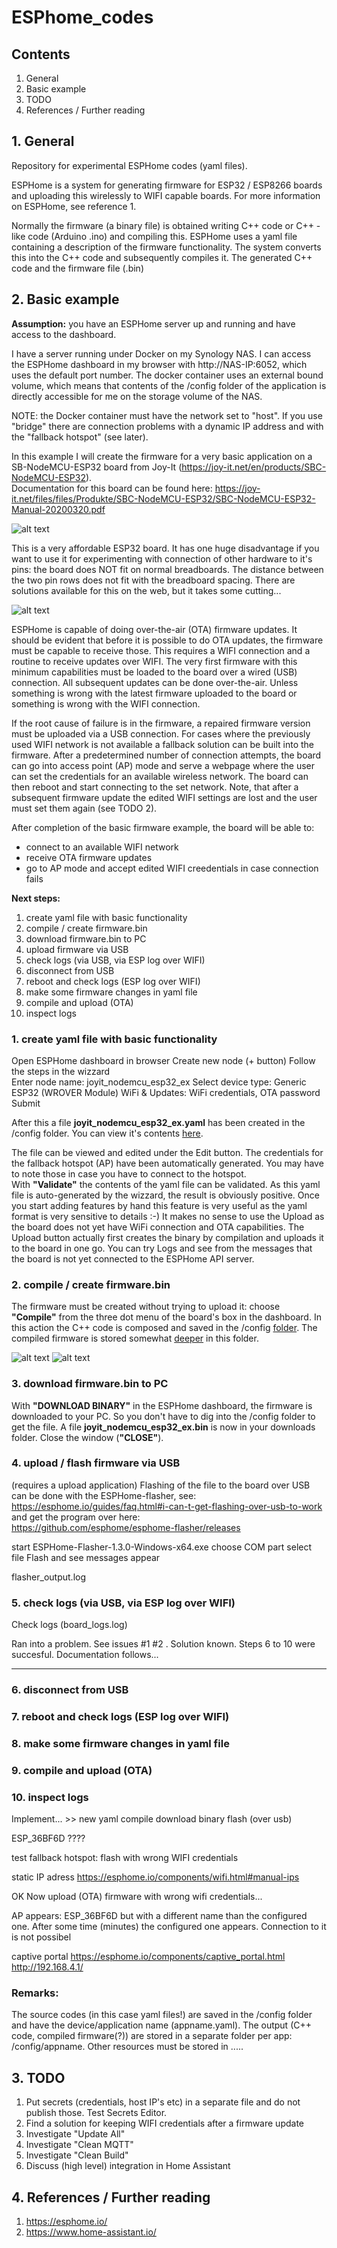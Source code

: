 # ESPhome_codes

## Contents

1. General
2. Basic example
3. TODO
4. References / Further reading

## 1. General

Repository for experimental ESPHome codes (yaml files).

ESPHome is a system for generating firmware for ESP32 / ESP8266 boards and uploading this wirelessly to WIFI capable boards. For more information on ESPHome, see reference 1.

Normally the firmware (a binary file) is obtained writing C++ code or C++ - like code (Arduino .ino)  and compiling this. ESPHome uses a yaml file containing a description of the firmware functionality. The system converts this into the C++ code and subsequently compiles it. The generated C++ code and the firmware file (.bin)  


## 2. Basic example
**Assumption:**  you have an ESPHome server up and running and have access to the dashboard.


I have a server running under Docker on my Synology NAS. I can access the ESPHome dashboard in my browser with http://NAS-IP:6052, which uses the default port number. The docker container uses an external bound volume, which means that contents of the /config folder of the application is directly accessible for me on the storage volume of the NAS.

NOTE: the Docker container must have the network set to "host". If you use "bridge" there are connection problems with a dynamic IP address and with the "fallback hotspot" (see later).

In this example I will create the firmware for a very basic application on a SB-NodeMCU-ESP32 board from Joy-It (https://joy-it.net/en/products/SBC-NodeMCU-ESP32).     
Documentation for this board can be found here: https://joy-it.net/files/files/Produkte/SBC-NodeMCU-ESP32/SBC-NodeMCU-ESP32-Manual-20200320.pdf 

![alt text](https://github.com/goofy2k/ESPhome_codes/blob/main/media/SBC-NodeMCU-ESP32-02_cropped.png "SBC-NodeMCU-ESP32 (Joy-it)")

This is a very affordable ESP32 board. It has one huge disadvantage if you want to use it for experimenting with connection of other hardware to it's pins:  the board does NOT fit on normal breadboards. The distance between the two pin rows does not fit with the breadboard spacing. There are solutions available for this on the web, but it takes some cutting...
         
![alt text](https://github.com/goofy2k/ESPhome_codes/blob/main/media/separated_breadboard_cropped.jpg "separated breadboard")

ESPHome is capable of doing over-the-air (OTA) firmware updates. It should be evident that before it is possible to do OTA updates, the firmware must be capable to receive those. This requires a WIFI connection and a routine to receive updates over WIFI. The very first firmware with this minimum capabilities must be loaded to the board over a wired (USB) connection. All subsequent updates can be done over-the-air. Unless something is wrong with the latest firmware uploaded to the board or something is wrong with the WIFI connection.

If the root cause of failure is in the firmware, a repaired firmware version must be uploaded via a USB connection. For cases where the previously used WIFI network is not available a fallback solution can be built into the firmware. After a predetermined number of connection attempts, the board can go into access point (AP) mode and serve a webpage where the user can set the credentials for an available wireless network. The board can then reboot and start connecting to the set network. Note, that after a subsequent firmware update the edited WIFI settings are lost and the user must set them again (see TODO 2).  

After completion of the basic firmware example, the board will be able to:
         
- connect to an available WIFI network
- receive OTA firmware updates
- go to AP mode and accept edited WIFI creedentials in case connection fails
         
**Next steps:**         

1. create yaml file with basic functionality         
2. compile / create firmware.bin
3. download firmware.bin to PC
4. upload firmware via USB
5. check logs (via USB, via ESP log over WIFI)
6. disconnect from USB
7. reboot and check logs (ESP log over WIFI)         
8. make some firmware changes in yaml file
9. compile and upload (OTA)
10. inspect logs
         
### 1. create yaml file with basic functionality
         
Open ESPHome dashboard in browser
Create new node (+ button) 
Follow the steps in the wizzard       
Enter node name: joyit_nodemcu_esp32_ex
Select device type: Generic ESP32 (WROVER Module)
WiFi & Updates: WiFi credentials, OTA password
Submit
         

After this a file **joyit_nodemcu_esp32_ex.yaml** has been created in the /config folder. You can view it's contents [here](https://github.com/goofy2k/ESPhome_codes/blob/main/media/joyit_nodemcu_esp32_ex.yaml).
         
The file can be viewed and edited under the Edit button. The credentials for the fallback hotspot (AP) have been automatically generated. You may have to note those in case you have to connect to the hotspot.           
With **"Validate"** the contents of the yaml file can be validated. As this yaml file is auto-generated by the wizzard, the result is obviously positive. Once you start adding features by hand this feature is very useful as the yaml format is very sensitive to details :-)
It makes no sense to use the Upload as the board does not yet have WiFi connection and OTA capabilities. The Upload button actually first creates the binary by compilation and uploads it to the board in one go. You can try Logs and see from the messages that the board is not yet connected to the ESPHome API server.

### 2. compile / create firmware.bin
         
The firmware must be created without trying to upload it: choose **"Compile"** from the three dot menu of the board's box in the dashboard. In this action the C++ code is composed and saved in the /config [folder](https://github.com/goofy2k/ESPhome_codes/blob/main/media/esphome_files.jpg). The compiled firmware is stored somewhat [deeper](https://github.com/goofy2k/ESPhome_codes/blob/main/media/firmware_location.jpg) in this folder.

         
![alt text](https://github.com/goofy2k/ESPhome_codes/blob/main/media/esphome_files.jpg "/config folder")
![alt text](https://github.com/goofy2k/ESPhome_codes/blob/main/media/firmware_location.jpg "location of firmware")         
         
         
### 3. download firmware.bin to PC
         
With **"DOWNLOAD BINARY"** in the ESPHome dashboard, the firmware is downloaded to your PC.  So you don't have to dig into the /config folder to get the file. A file **joyit_nodemcu_esp32_ex.bin** is now in your downloads folder. Close the window (**"CLOSE"**).
         
### 4. upload / flash firmware via USB
(requires a upload application)
Flashing of the file to the board over USB can be done with the ESPHome-flasher, see: 
https://esphome.io/guides/faq.html#i-can-t-get-flashing-over-usb-to-work
and get the program over here:         
https://github.com/esphome/esphome-flasher/releases

         
start ESPHome-Flasher-1.3.0-Windows-x64.exe 
choose COM part
select file 
Flash   and see messages appear
         
flasher_output.log 
         
### 5. check logs (via USB, via ESP log over WIFI)
Check logs  (board_logs.log)

Ran into a problem. See issues #1 #2 .  Solution known. 
Steps 6 to 10 were succesful.
Documentation follows...

---------------
### 6. disconnect from USB

### 7. reboot and check logs (ESP log over WIFI)

### 8. make some firmware changes in yaml file

### 9. compile and upload (OTA)

### 10. inspect logs
         
Implement...  >> new yaml
compile
download binary
flash (over usb)
         
ESP_36BF6D ????
         
         
test fallback hotspot:
flash with wrong WIFI credentials
         
static IP adress
https://esphome.io/components/wifi.html#manual-ips
         
OK
Now upload (OTA) firmware with wrong wifi credentials...
         
AP appears: ESP_36BF6D  but with a different name than the configured one.  After some time (minutes) the configured one appears. Connection to it is not possibel
         
captive portal
https://esphome.io/components/captive_portal.html
http://192.168.4.1/
### Remarks:         

The source codes (in this case yaml files!) are saved in the /config folder and have the device/application name (appname.yaml). The output (C++ code, compiled firmware(?)) are stored in a separate folder per app:  /config/appname.  Other resources must be stored in .....          
         

## 3. TODO

1. Put secrets (credentials, host IP's etc) in a separate file and do not publish those. Test Secrets Editor.
2. Find a solution for keeping WIFI credentials after a firmware update
3. Investigate "Update All"
4. Investigate "Clean MQTT" 
5. Investigate "Clean Build"
6. Discuss (high level) integration in Home Assistant         
         

## 4. References / Further reading

1. https://esphome.io/
2. https://www.home-assistant.io/
